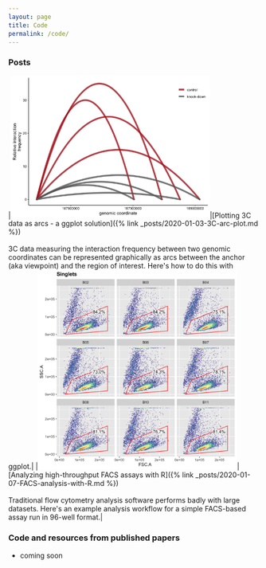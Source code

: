 ```yaml
---
layout: page
title: Code
permalink: /code/
---
```


### Posts

|<img style="width: 400px" src="/images/2020-01-03-3C-arc-plot-1.png">|[Plotting 3C data as arcs - a ggplot solution]({% link _posts/2020-01-03-3C-arc-plot.md %})<br><br>3C data measuring the interaction frequency between two genomic coordinates can be represented graphically as arcs between the anchor (aka viewpoint) and the region of interest. Here's how to do this with ggplot.|
|<img style="width: 400px" src="/images/2020-01-07-Live-gate-facet-thumbnail.png">|[Analyzing high-throughput FACS assays with R]({% link _posts/2020-01-07-FACS-analysis-with-R.md %})<br><br>Traditional flow cytometry analysis software performs badly with large datasets. Here's an example analysis workflow for a simple FACS-based assay run in 96-well format.|


### Code and resources from published papers
- coming soon
